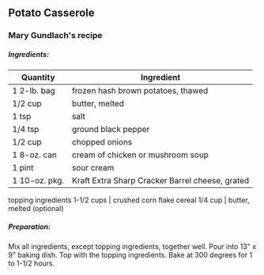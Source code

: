 

## Potato Casserole
### Mary Gundlach's recipe

##### Ingredients:
Quantity        |    Ingredient
--------------- | -------------------------------------
1 2-lb. bag     | frozen hash brown potatoes, thawed
1/2 cup         | butter, melted
1 tsp           | salt
1/4 tsp         | ground black pepper
1/2 cup         | chopped onions
1 8-oz. can     | cream of chicken or mushroom soup
1 pint          | sour cream
1 10-oz. pkg.   | Kraft Extra Sharp Cracker Barrel cheese, grated
topping ingredients
1-1/2 cups      | crushed corn flake cereal
1/4 cup         | butter, melted (optional)

##### Preparation:
Mix all ingredients, except topping ingredients, together well. Pour into
13" x 9" baking dish.  Top with the topping ingredients.  Bake at 300 degrees
for 1 to 1-1/2 hours.

